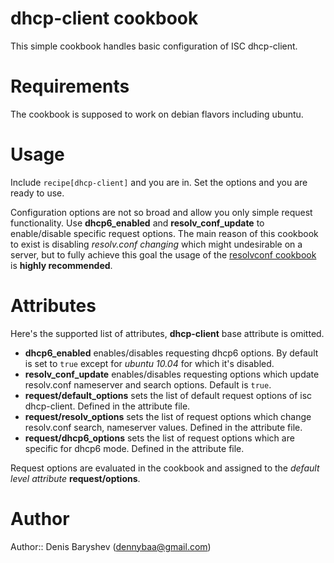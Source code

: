 # dhcp-client cookbook

This simple cookbook handles basic configuration of ISC dhcp-client.

# Requirements

The cookbook is supposed to work on debian flavors including ubuntu.

# Usage

Include `recipe[dhcp-client]` and you are in. Set the options and you are ready to use. 

Configuration options are not so broad and allow you only simple request functionality. Use **dhcp6_enabled** and **resolv_conf_update** to enable/disable specific request options.
The main reason of this cookbook to exist is disabling *resolv.conf changing* which might undesirable on a server, but to fully achieve this goal the usage of the [resolvconf cookbook](https://github.com/chr4-cookbooks/resolvconf) is **highly recommended**.

# Attributes

Here's the supported list of attributes, **dhcp-client** base attribute is omitted.

  * **dhcp6_enabled** enables/disables requesting dhcp6 options. By default is set to `true` except for *ubuntu 10.04* for which it's disabled.
  * **resolv_conf_update** enables/disables requesting options which update resolv.conf nameserver and search options. Default is `true`.
  * **request/default_options** sets the list of default request options of isc dhcp-client. Defined in the attribute file.
  * **request/resolv_options** sets the list of request options which change resolv.conf search, nameserver values. Defined in the attribute file.
  * **request/dhcp6_options** sets the list of request options which are specific for dhcp6 mode. Defined in the attribute file.

Request options are evaluated in the cookbook and assigned to the *default level attribute* **request/options**.

# Author

Author:: Denis Baryshev (<dennybaa@gmail.com>)
